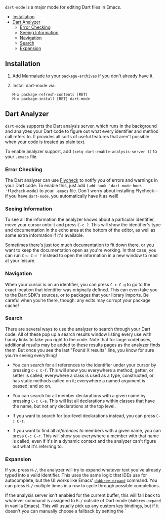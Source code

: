 `dart-mode` is a major mode for editing Dart files in Emacs.

* [Installation](#installation)
* [Dart Analyzer](#dart-analyzer)
  * [Error Checking](#error-checking)
  * [Seeing Information](#seeing-information)
  * [Navigation](#navigation)
  * [Search](#search)
  * [Expansion](#expansion)

## Installation

1. Add [Marmalade](https://marmalade-repo.org/#download) to your
   `package-archives` if you don't already have it.

2.  Install dart-mode via:
    ```
    M-x package-refresh-contents [RET]
    M-x package-install [RET] dart-mode
    ```

## Dart Analyzer

`dart-mode` supports the Dart analysis server, which runs in the background and
analyzes your Dart code to figure out what every identifier and method call
refers to. It provides all sorts of useful features that aren't possible when
your code is treated as plain text.

To enable analyzer support, add `(setq dart-enable-analysis-server t)` to your
`.emacs` file.

### Error Checking

The Dart analyzer can use [Flycheck][] to notify you of errors and warnings in
your Dart code. To enable this, just add `(add-hook 'dart-mode-hook
'flycheck-mode)` to your `.emacs` file. Don't worry about installing
Flycheck—if you have `dart-mode`, you automatically have it as well!

[Flycheck]: http://www.flycheck.org/en/latest/

### Seeing Information

To see all the information the analyzer knows about a particular identifier,
move your cursor onto it and press `C-c ?`. This will show the identifier's type
and documentation in the echo area at the bottom of the editor, as well as some
extra information if it's available.

Sometimes there's just too much documentation to fit down there, or you want to
keep the documentation open as you're working. In that case, you can run `C-u
C-c ?` instead to open the information in a new window to read at your leisure.

### Navigation

When your cursor is on an identifier, you can press `C-c C-g` to go to the exact
location that identifier was originally defined. This can even take you to the
Dart SDK's sources, or to packages that your library imports. Be careful when
you're there, though: any edits may corrupt your package cache!

### Search

There are several ways to use the analyzer to search through your Dart code. All
of these pop up a search results window listing every use with handy links to
take you right to the code. Note that for large codebases, additional results
may be added to these results pages as the analyzer finds them. But once you see
the last "Found X results" line, you know for sure you're seeing everything!

* You can search for all references to the identifier under your cursor by
  pressing `C-c C-f`. This will show you everywhere a method, getter, or setter
  is called; everywhere a class is used as a type, constructed, or has static
  methods called on it; everywhere a named argument is passed; and so on.

* You can search for all member declarations with a given name by pressing `C-c
  C-e`. This will list all declarations within classes that have the name, but
  not any declarations at the top level.

* If you want to search for top-level declarations instead, you can press `C-c
  C-t`.

* If you want to find all *references to* members with a given name, you can
  press `C-c C-r`. This will show you everywhere a member with that name is
  called, even if it's in a dynamic context and the analyzer can't figure out
  what it's referring to.

### Expansion

If you press `M-/`, the analyzer will try to expand whatever text you've already
typed into a valid identifier. This uses the same logic that IDEs use for
autocomplete, but the UI works like Emacs' [`dabbrev-expand`][dabbrev] command.
You can press `M-/` multiple times in a row to cycle through possible
completions.

[dabbrev]: https://www.gnu.org/software/emacs/manual/html_node/emacs/Dynamic-Abbrevs.html

If the analysis server isn't enabled for the current buffer, this will fall back
to whatever command is assigned to `M-/` outside of Dart mode (`dabbrev-expand`
in vanilla Emacs). This will usually pick up any custom key bindings, but if it
doesn't you can manually choose a fallback by setting the `
